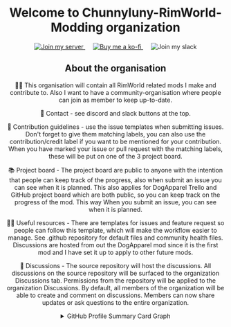 <h1 align= "center">Welcome to Chunnyluny-RimWorld-Modding organization</h1>

<div align= "center">
<a href="https://discord.gg/NjbW9RTQkA">
    <img alt="Join my server" src="https://img.shields.io/badge/join_me_on-discord-magenta?style=for-the-badge&logo=discord" />
</a>
&emsp;
<a href="https://ko-fi.com/I2I8ND4C0">
    <img alt="Buy me a ko-fi" src="https://shields.io/badge/ko--fi-Buy_me_a_ko_fi-magenta?logo=ko-fi&style=for-the-badge" />
</a>
&emsp;
<a href="https://join.slack.com/t/chunnylunyrim-7gz9374/shared_invite/zt-22x8mqqh1-ooMBenNDfIt2xtH985UDEA"></a>
    <img alt="Join my slack" src="https://img.shields.io/badge/join_me_on-slack-magenta?style=for-the-badge&logo=slack" />
</a>
</div>

<h2 align= "center">About the organisation</h2>
<p align= "center">🙋‍♀️ This organisation will contain all RimWorld related mods I make and contribute to. Also I want to have a community-organisation where people can join as member to keep up-to-date.</p>

<p align= "center">📧 Contact - see discord and slack buttons at the top.</p>

<p align= "center">🌈 Contribution guidelines - use the issue templates when submitting issues. Don't forget to give them matching labels, you can also use the contribution/credit label if you want to be mentioned for your contribution. When you have marked your issue or pull request with the matching labels, these will be put on one of the 3 project board.</p>

<p align= "center">📚 Project board - The project board are public to anyone with the intention that people can keep track of the progress, also when submit an issue you can see when it is planned. This also applies for DogApparel Trello and GitHub project board which are both public, so you can keep track on the progress of the mod. This way When you submit an issue, you can see when it is planned.</p>

<p align= "center">👩‍💻 Useful resources - There are templates for issues and feature request so people can follow this template, which will make the workflow easier to manage. See .github repository for default files and community health files. Discussions are hosted from out the DogApparel mod since it is the first mod and I have set it up to apply to other future mods.</p>

<p align= "center">🏡 Discussions - The source repository will host the discussions. All discussions on the source repository will be surfaced to the organization Discussions tab. Permissions from the repository will be applied to the organization Discussions. By default, all members of the organization will be able to create and comment on discussions. Members can now share updates or ask questions to the entire organization.</p>

<details>
  <summary align="center">GitHub Profile Summary Card Graph</summary>
   <p align="center">📍GitHub Profile Summary Card Graph</p>
    <div align="center">
     <a href="https://github.com/Chunnyluny">
      <img height="160em" alt="GitHub Summary Card Graph" src="https://github-profile-summary-cards.vercel.app/api/cards/profile-details?username=Chunnyluny&theme=radical&hide_border=false" />
    </div>
 <br>
    <div align="center">
     <a href="https://github.com/Chunnyluny">
      <img height="160em" alt="GitHub profile stats" src="https://github-readme-stats.vercel.app/api?username=Chunnyluny&show_icons=true&theme=radical&hide_border=false&include_all_commits=true&count_private=true" />
     </div>
 <br>
   <div align="center">
  <a href="https://github.com/Chunnyluny">
  <img height="160em" alt="Streak Stats" src="https://streak-stats.demolab.com/?user=Chunnyluny&theme=radical&date_format=j%20M%5B%20Y%5D" />
     </div>
